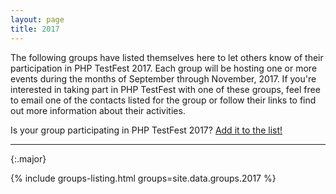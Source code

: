 ```yaml
---
layout: page
title: 2017
---
```


<!--
STOP! Do not edit this file to add your group to it!

Find the YAML file for the the current year in `docs/_data/groups` and add your
group to the list there.
-->

The following groups have listed themselves here to let others know of their participation in PHP TestFest 2017. Each group will be hosting one or more events during the months of September through November, 2017. If you're interested in taking part in PHP TestFest with one of these groups, feel free to email one of the contacts listed for the group or follow their links to find out more information about their activities.

Is your group participating in PHP TestFest 2017? [Add it to the list!](https://github.com/phpcommunity/phptestfest.org/edit/master/docs/_data/groups/2017.yml)

---
{:.major}

{% include groups-listing.html groups=site.data.groups.2017 %}